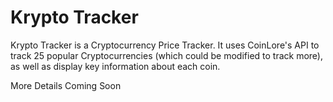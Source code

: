 # Krypto Tracker

Krypto Tracker is a Cryptocurrency Price Tracker. It uses CoinLore's API to track 25 popular Cryptocurrencies (which could be modified to track more), as well as display key information about each coin.

More Details Coming Soon
